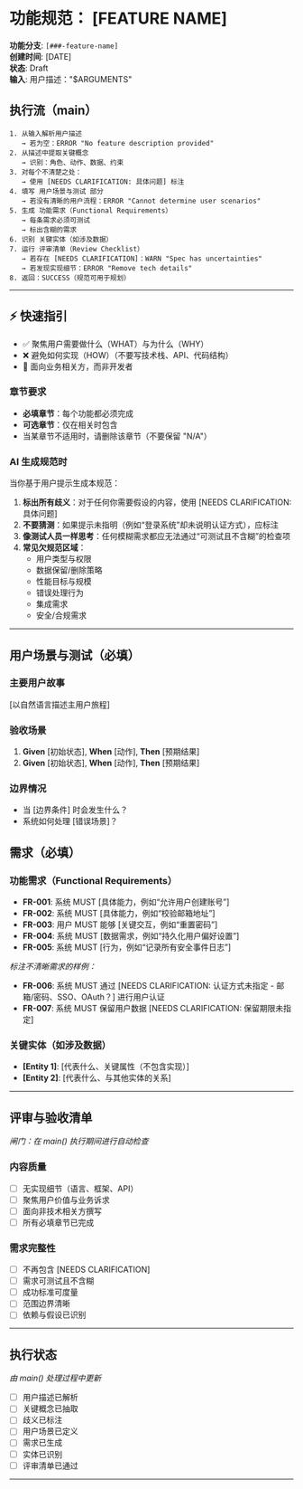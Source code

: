 # 功能规范： [FEATURE NAME]

**功能分支**: `[###-feature-name]`  
**创建时间**: [DATE]  
**状态**: Draft  
**输入**: 用户描述："$ARGUMENTS"

## 执行流（main）
```
1. 从输入解析用户描述
   → 若为空：ERROR "No feature description provided"
2. 从描述中提取关键概念
   → 识别：角色、动作、数据、约束
3. 对每个不清楚之处：
   → 使用 [NEEDS CLARIFICATION: 具体问题] 标注
4. 填写 用户场景与测试 部分
   → 若没有清晰的用户流程：ERROR "Cannot determine user scenarios"
5. 生成 功能需求（Functional Requirements）
   → 每条需求必须可测试
   → 标出含糊的需求
6. 识别 关键实体（如涉及数据）
7. 运行 评审清单（Review Checklist）
   → 若存在 [NEEDS CLARIFICATION]：WARN "Spec has uncertainties"
   → 若发现实现细节：ERROR "Remove tech details"
8. 返回：SUCCESS（规范可用于规划）
```

---

## ⚡ 快速指引
- ✅ 聚焦用户需要做什么（WHAT）与为什么（WHY）
- ❌ 避免如何实现（HOW）（不要写技术栈、API、代码结构）
- 👥 面向业务相关方，而非开发者

### 章节要求
- **必填章节**：每个功能都必须完成
- **可选章节**：仅在相关时包含
- 当某章节不适用时，请删除该章节（不要保留 "N/A"）

### AI 生成规范时
当你基于用户提示生成本规范：
1. **标出所有歧义**：对于任何你需要假设的内容，使用 [NEEDS CLARIFICATION: 具体问题]
2. **不要猜测**：如果提示未指明（例如“登录系统”却未说明认证方式），应标注
3. **像测试人员一样思考**：任何模糊需求都应无法通过“可测试且不含糊”的检查项
4. **常见欠规范区域**：
   - 用户类型与权限
   - 数据保留/删除策略
   - 性能目标与规模
   - 错误处理行为
   - 集成需求
   - 安全/合规需求

---

## 用户场景与测试（必填）

### 主要用户故事
[以自然语言描述主用户旅程]

### 验收场景
1. **Given** [初始状态], **When** [动作], **Then** [预期结果]
2. **Given** [初始状态], **When** [动作], **Then** [预期结果]

### 边界情况
- 当 [边界条件] 时会发生什么？
- 系统如何处理 [错误场景]？

## 需求（必填）

### 功能需求（Functional Requirements）
- **FR-001**: 系统 MUST [具体能力，例如“允许用户创建账号”]
- **FR-002**: 系统 MUST [具体能力，例如“校验邮箱地址”]  
- **FR-003**: 用户 MUST 能够 [关键交互，例如“重置密码”]
- **FR-004**: 系统 MUST [数据需求，例如“持久化用户偏好设置”]
- **FR-005**: 系统 MUST [行为，例如“记录所有安全事件日志”]

*标注不清晰需求的样例：*
- **FR-006**: 系统 MUST 通过 [NEEDS CLARIFICATION: 认证方式未指定 - 邮箱/密码、SSO、OAuth？] 进行用户认证
- **FR-007**: 系统 MUST 保留用户数据 [NEEDS CLARIFICATION: 保留期限未指定]

### 关键实体（如涉及数据）
- **[Entity 1]**: [代表什么、关键属性（不包含实现）]
- **[Entity 2]**: [代表什么、与其他实体的关系]

---

## 评审与验收清单
*闸门：在 main() 执行期间进行自动检查*

### 内容质量
- [ ] 无实现细节（语言、框架、API）
- [ ] 聚焦用户价值与业务诉求
- [ ] 面向非技术相关方撰写
- [ ] 所有必填章节已完成

### 需求完整性
- [ ] 不再包含 [NEEDS CLARIFICATION]
- [ ] 需求可测试且不含糊  
- [ ] 成功标准可度量
- [ ] 范围边界清晰
- [ ] 依赖与假设已识别

---

## 执行状态
*由 main() 处理过程中更新*

- [ ] 用户描述已解析
- [ ] 关键概念已抽取
- [ ] 歧义已标注
- [ ] 用户场景已定义
- [ ] 需求已生成
- [ ] 实体已识别
- [ ] 评审清单已通过

---
